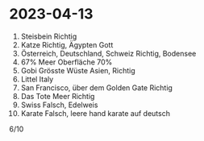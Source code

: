 # 2023-04-13

1. Steisbein
  Richtig
2. Katze
  Richtig, Ägypten Gott
3. Österreich, Deutschland, Schweiz 
  Richtig, Bodensee
4. 67%
  Meer Oberfläche 70%
5. Gobi
  Grösste Wüste Asien, Richtig
6. Littel Italy
7. San Francisco, über dem Golden Gate
  Richtig
8. Das Tote Meer
  Richtig
9. Swiss
  Falsch, Edelweis
10. Karate
  Falsch, leere hand karate auf deutsch

6/10
